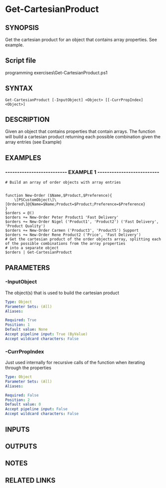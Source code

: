 # Get-CartesianProduct

## SYNOPSIS
Get the cartesian product for an object that contains array properties.
See example.

## Script file
programming exercises\Get-CartesianProduct.ps1

## SYNTAX

```
Get-CartesianProduct [-InputObject] <Object> [[-CurrPropIndex] <Object>]
```

## DESCRIPTION
Given an object that contains properties that contain arrays.
The function will build a cartesian product returning each possible combination
given the array entries (see Example)

## EXAMPLES

### -------------------------- EXAMPLE 1 --------------------------
```
# Build an array of order objects with array entries


function New-Order ($Name,$Product,$Preference){
    \[PSCustomObject\]\[Ordered\]@{Name=$Name;Product=$Product;Preference=$Preference}
}
$orders = @()
$orders += New-Order Peter Product1 'Fast Delivery'
$orders += New-Order Nigel ('Product1', 'Product2') ('Fast Delivery', 'Product Quality')
$orders += New-Order Carmen ('Product3', 'Product5') Support
$orders += New-Order Rene Product2 ('Price', 'Fast Delivery')
# Get the cartesian product of the order objects array, splitting each of the possible combinations from the array properties
# into a separate object
$orders | Get-CartesianProduct
```
## PARAMETERS

### -InputObject
The object(s) that is used to build the cartesian product

```yaml
Type: Object
Parameter Sets: (All)
Aliases: 

Required: True
Position: 1
Default value: None
Accept pipeline input: True (ByValue)
Accept wildcard characters: False
```

### -CurrPropIndex
Just used internally for recursive calls of the function when iterating through the properties

```yaml
Type: Object
Parameter Sets: (All)
Aliases: 

Required: False
Position: 2
Default value: 0
Accept pipeline input: False
Accept wildcard characters: False
```

## INPUTS

## OUTPUTS

## NOTES

## RELATED LINKS




